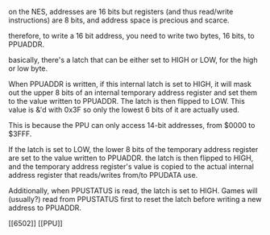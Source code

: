 on the NES, addresses are 16 bits but registers (and thus read/write instructions) are 8 bits, and address space is precious and scarce.

therefore, to write a 16 bit address, you need to write two bytes, 16 bits, to PPUADDR.

basically, there's a latch that can be either set to HIGH or LOW, for the high or low byte.

When PPUADDR is written, if this internal latch is set to HIGH, it will mask out the upper 8 bits of an internal temporary address register and set them to the value written to PPUADDR. The latch is then flipped to LOW. This value is &'d with 0x3F so only the lowest 6 bits of it are actually used.

This is because the PPU can only access 14-bit addresses, from $0000 to $3FFF.

If the latch is set to LOW, the lower 8 bits  of the temporary address register are set to the value written to PPUADDR. the latch is then flipped to HIGH, and the temporary address register's value is copied to the actual internal address register that reads/writes from/to PPUDATA use.

Additionally, when PPUSTATUS is read, the latch is set to HIGH. Games will (usually?) read from PPUSTATUS first to reset the latch before writing a new address to PPUADDR. 

[[6502]]
[[PPU]]
